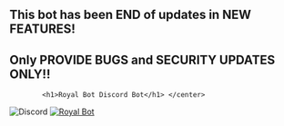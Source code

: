 ## This bot has been END of updates in NEW FEATURES!

## Only PROVIDE BUGS and SECURITY UPDATES **ONLY**!!

<p align="center">

            <h1>Royal Bot Discord Bot</h1> </center>





<img alt="Discord" src="https://img.shields.io/discord/838777671974387732?label=Discord">
<a href="https://top.gg/bot/787260574551375903">

  <img src="https://top.gg/api/widget/787260574551375903.svg" alt="Royal Bot" />

  </a>



